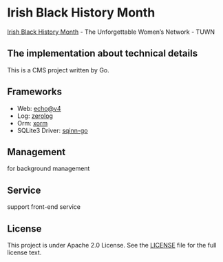 # Irish Black History Month

[Irish Black History Month](https://www.i-vol.ie/volunteer-opportunity/?ID=a004G00000oAnOgQAK) - The Unforgettable Women’s Network - TUWN

## The implementation about technical details

This is a CMS project written by Go.

## Frameworks

- Web: [echo@v4](https://github.com/labstack/echo/v4)
- Log: [zerolog](https://github.com/rs/zerolog)
- Orm: [xorm](https://xorm.io/)
- SQLite3 Driver: [sqinn-go](https://gitlab.com/cznic/sqlite)

## Management

for background management

## Service

support front-end service

## License

This project is under Apache 2.0 License. See the [LICENSE](LICENSE) file for the full license text.
